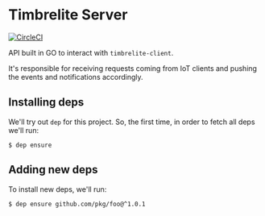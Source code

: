 # Timbrelite Server

[![CircleCI](https://circleci.com/gh/adriangonz/timbrelite-server.svg?style=shield&circle-token=0553dee2b0d94b2637fd99cb98b9450128cb6c33)](https://circleci.com/gh/adriangonz/timbrelite-server)

API built in GO to interact with `timbrelite-client`.

It's responsible for receiving requests coming from IoT clients and pushing the events and notifications accordingly.

## Installing deps
We'll try out `dep` for this project. So, the first time, in order to fetch all deps we'll run:

```console
$ dep ensure
```

## Adding new deps

To install new deps, we'll run:

```console
$ dep ensure github.com/pkg/foo@^1.0.1
```
